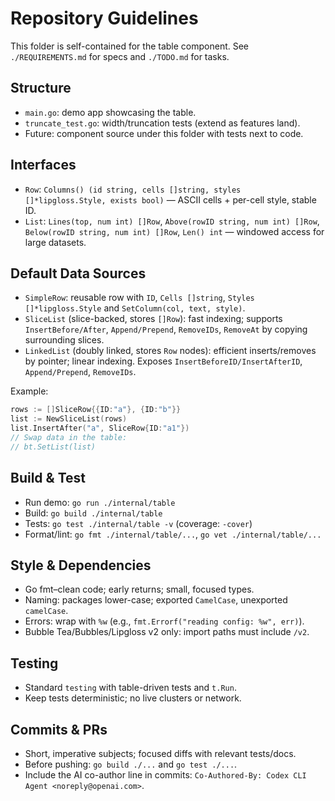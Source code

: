 # Repository Guidelines

This folder is self-contained for the table component. See `./REQUIREMENTS.md` for specs and `./TODO.md` for tasks.

## Structure
- `main.go`: demo app showcasing the table.
- `truncate_test.go`: width/truncation tests (extend as features land).
- Future: component source under this folder with tests next to code.

## Interfaces
- `Row`: `Columns() (id string, cells []string, styles []*lipgloss.Style, exists bool)` — ASCII cells + per-cell style, stable ID.
- `List`: `Lines(top, num int) []Row`, `Above(rowID string, num int) []Row`, `Below(rowID string, num int) []Row`, `Len() int` — windowed access for large datasets.

## Default Data Sources
- `SimpleRow`: reusable row with `ID`, `Cells []string`, `Styles []*lipgloss.Style` and `SetColumn(col, text, style)`.
- `SliceList` (slice-backed, stores `[]Row`): fast indexing; supports `InsertBefore/After`, `Append/Prepend`, `RemoveIDs`, `RemoveAt` by copying surrounding slices.
- `LinkedList` (doubly linked, stores `Row` nodes): efficient inserts/removes by pointer; linear indexing. Exposes `InsertBeforeID/InsertAfterID`, `Append/Prepend`, `RemoveIDs`.

Example:
```go
rows := []SliceRow{{ID:"a"}, {ID:"b"}}
list := NewSliceList(rows)
list.InsertAfter("a", SliceRow{ID:"a1"})
// Swap data in the table:
// bt.SetList(list)
```

## Build & Test
- Run demo: `go run ./internal/table`
- Build: `go build ./internal/table`
- Tests: `go test ./internal/table -v` (coverage: `-cover`)
- Format/lint: `go fmt ./internal/table/...`, `go vet ./internal/table/...`

## Style & Dependencies
- Go fmt–clean code; early returns; small, focused types.
- Naming: packages lower-case; exported `CamelCase`, unexported `camelCase`.
- Errors: wrap with `%w` (e.g., `fmt.Errorf("reading config: %w", err)`).
- Bubble Tea/Bubbles/Lipgloss v2 only: import paths must include `/v2`.

## Testing
- Standard `testing` with table-driven tests and `t.Run`.
- Keep tests deterministic; no live clusters or network.

## Commits & PRs
- Short, imperative subjects; focused diffs with relevant tests/docs.
- Before pushing: `go build ./...` and `go test ./...`.
- Include the AI co-author line in commits: `Co-Authored-By: Codex CLI Agent <noreply@openai.com>`.
